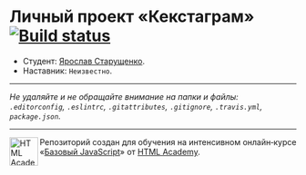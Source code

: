 # Личный проект «Кекстаграм» [![Build status][travis-image]][travis-url]

* Студент: [Ярослав Старущенко](https://up.htmlacademy.ru/javascript/9/user/129900).
* Наставник: `Неизвестно`.

---

_Не удаляйте и не обращайте внимание на папки и файлы:_<br>
_`.editorconfig`, `.eslintrc`, `.gitattributes`, `.gitignore`, `.travis.yml`, `package.json`._

---

<a href="https://htmlacademy.ru/intensive/javascript"><img align="left" width="50" height="50" title="HTML Academy" src="https://up.htmlacademy.ru/static/img/intensive/javascript/logo-for-github.svg"></a>

Репозиторий создан для обучения на интенсивном онлайн‑курсе «[Базовый JavaScript](https://htmlacademy.ru/intensive/javascript)» от [HTML Academy](https://htmlacademy.ru).

[travis-image]: https://travis-ci.org/htmlacademy-javascript/129900-kekstagram.svg?branch=master
[travis-url]: https://travis-ci.org/htmlacademy-javascript/129900-kekstagram
